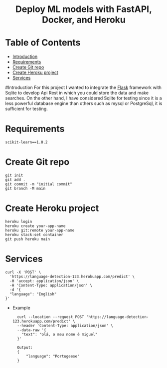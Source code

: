 <h1 align="center"> Deploy ML models with FastAPI, Docker, and Heroku </h1>

# Table of Contents

- [Introduction](#Introduction)
- [Requirements](#)
- [Create Git repo](#)
- [Create Heroku project](#)
- [Services](#Services)

#Introduction
For this project I wanted to integrate the [Flask](https://flask.palletsprojects.com/en/2.2.x/) framework with Sqlite to develop Api Rest in which you could store the data and make searches.
On the other hand, I have considered Sqlite for testing since it is a less powerful database engine than others such as mysql or PostgreSql, it is sufficient for testing.

# Requirements
    scikit-learn==1.0.2

# Create Git repo
    git init
    git add .
    git commit -m "initial commit"
    git branch -M main

# Create Heroku project

    heroku login
    heroku create your-app-name
    heroku git:remote your-app-name
    heroku stack:set container
    git push heroku main

# Services

    curl -X 'POST' \
      'https://language-detection-123.herokuapp.com/predict' \
      -H 'accept: application/json' \
      -H 'Content-Type: application/json' \
      -d '{
      "language": "English"
    }'

- Example


        curl --location --request POST 'https://language-detection-123.herokuapp.com/predict' \
        --header 'Content-Type: application/json' \
        --data-raw '{
          "text": "olá, o meu nome é miguel"
        }'

        Output: 
        {
            "language": "Portugeese"
        }

